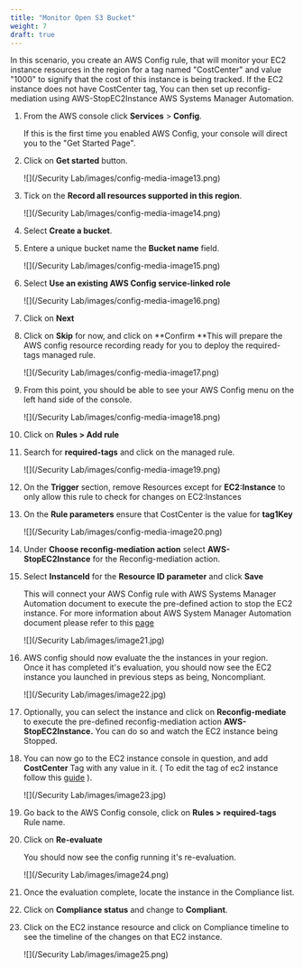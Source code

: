 ```yaml
---
title: "Monitor Open S3 Bucket"
weight: 7
draft: true
---
```


In this scenario, you create an AWS Config rule, that will monitor your
EC2 instance resources in the region for a tag named "CostCenter" and
value "1000" to signify that the cost of this instance is being tracked.
If the EC2 instance does not have CostCenter tag, You can then set up
reconfig-mediation using AWS-StopEC2Instance AWS Systems Manager Automation.

1.  From the AWS console click **Services** > **Config**.

    If this is the first time you enabled AWS Config, your console will
    direct you to the "Get Started Page".

2.  Click on **Get started** button.

	![](/Security Lab/images/config-media-image13.png)

3.  Tick on the **Record all resources supported in this region**.

	![](/Security Lab/images/config-media-image14.png)

4.  Select **Create a bucket**.

5.  Entere a unique bucket name the **Bucket name** field.

	![](/Security Lab/images/config-media-image15.png)

6.  Select **Use an existing AWS Config service-linked role**

	![](/Security Lab/images/config-media-image16.png)

7.  Click on **Next**

8.  Click on **Skip** for now, and click on **Confirm
    **This will prepare the AWS config resource recording ready for you
    to deploy the required-tags managed rule.

    ![](/Security Lab/images/config-media-image17.png)
    
9.  From this point, you should be able to see your AWS Config menu on
    the left hand side of the console.

	![](/Security Lab/images/config-media-image18.png)

10. Click on **Rules > Add rule**

11. Search for **required-tags** and click on the managed rule.

    ![](/Security Lab/images/config-media-image19.png)

12. On the **Trigger** section, remove Resources except for
    **EC2:Instance** to only allow this rule to check for changes on
    EC2:Instances

13. On the **Rule parameters** ensure that CostCenter is the value for
    **tag1Key**

    ![](/Security Lab/images/config-media-image20.png)

14. Under **Choose reconfig-mediation action** select **AWS-StopEC2Instance**
    for the Reconfig-mediation action.

15. Select **InstanceId** for the **Resource ID parameter** and click
    **Save**

    This will connect your AWS Config rule with AWS Systems Manager
    Automation document to execute the pre-defined action to stop the
    EC2 instance. For more information about AWS System Manager
    Automation document please refer to this
    [page](https://docs.aws.amazon.com/systems-manager/latest/userguide/automation-documents.html)

    ![](/Security Lab/images/image21.jpg)

16. AWS config should now evaluate the the instances in your region.\
    Once it has completed it's evaluation, you should now see the EC2
    instance you launched in previous steps as being, Noncompliant.

    ![](/Security Lab/images/image22.jpg)

17. Optionally, you can select the instance and click on **Reconfig-mediate**
    to execute the pre-defined reconfig-mediation action
    **AWS-StopEC2Instance.** You can do so and watch the EC2 instance
    being Stopped.

18. You can now go to the EC2 instance console in question, and add
    **CostCenter** Tag with any value in it. ( To edit the tag of ec2
    instance follow this
    [guide](https://docs.aws.amazon.com/AWSEC2/latest/UserGuide/Using_Tags.html#adding-or-deleting-tags)
    ).

	![](/Security Lab/images/image23.jpg)

19. Go back to the AWS Config console, click on **Rules >**
    **required-tags** Rule name.

20. Click on **Re-evaluate**

    You should now see the config running it's re-evaluation.

    ![](/Security Lab/images/image24.png)

21. Once the evaluation complete, locate the instance in the Compliance
    list.

22. Click on **Compliance status** and change to **Compliant**.

23. Click on the EC2 instance resource and click on Compliance timeline
    to see the timeline of the changes on that EC2 instance.

    ![](/Security Lab/images/image25.png)
  